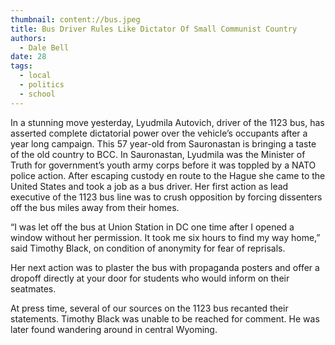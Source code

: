 ```yaml
---
thumbnail: content://bus.jpeg
title: Bus Driver Rules Like Dictator Of Small Communist Country
authors:
  - Dale Bell
date: 28
tags:
  - local
  - politics
  - school
---
```


In a stunning move yesterday, Lyudmila Autovich, driver of the 1123 bus, has asserted complete dictatorial power over the vehicle’s occupants after a year long campaign. This 57 year-old from Sauronastan is bringing a taste of the old country to BCC. In Sauronastan, Lyudmila was the Minister of Truth for government’s youth army corps before it was toppled by a NATO police action. After escaping custody en route to the Hague she came to the United States and took a job as a bus driver. Her first action as lead executive of the 1123 bus line was to crush opposition by forcing dissenters off the bus miles away from their homes.

“I was let off the bus at Union Station in DC one time after I opened a window without her permission. It took me six hours to find my way home,” said Timothy Black, on condition of anonymity for fear of reprisals.

Her next action was to plaster the bus with propaganda posters and offer a dropoff directly at your door for students who would inform on their seatmates.

At press time, several of our sources on the 1123 bus recanted their statements. Timothy Black was unable to be reached for comment. He was later found wandering around in central Wyoming.
